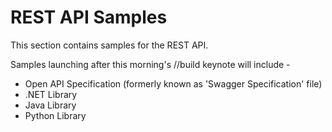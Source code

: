 REST API Samples
=================

This section contains samples for the REST API.

Samples launching after this morning's //build keynote will include - 

* Open API Specification (formerly known as 'Swagger Specification' file)
* .NET Library
* Java Library
* Python Library
